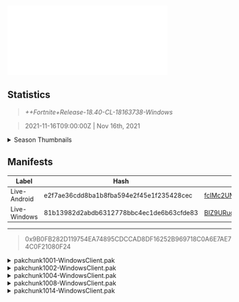<div style="pointer-events: none">
  <img style="pointer-events: none" src="https://raw.githubusercontent.com/Tectors/Archive/master/source/dependents/gen.18.40.svg" width="360" height="155">
<div>

## Statistics
> *++Fortnite+Release-18.40-CL-18163738-Windows*

> 2021-11-16T09:00:00Z | Nov 16th, 2021

<details>
  <summary>Season Thumbnails</summary>

  > Seasonal thumbnails are a season's normal ltms and their photos.

  | Name | ID |
  | - | - |
  | [Solo](https://raw.githubusercontent.com/Tectors/Archive/master/source/dependents/monthly-rotaton/playlist_defaultsolo_18_40.png) | Playlist_DefaultSolo |
  | [Duos](https://raw.githubusercontent.com/Tectors/Archive/master/source/dependents/monthly-rotaton/playlist_defaultduo_18_40.png) | Playlist_DefaultDuo |
  | [Trios](https://raw.githubusercontent.com/Tectors/Archive/master/source/dependents/monthly-rotaton/playlist_trios_18_40.png) | Playlist_Trios |
  | [Squads](https://raw.githubusercontent.com/Tectors/Archive/master/source/dependents/monthly-rotaton/playlist_defaultsquad_18_40.png) | Playlist_DefaultSquad |
</details>

## Manifests
| Label | Hash | Route |
| - | - | - |
| Live-Android | e2f7ae36cdd8ba1b8fba594e2f45e1f235428cec | [fcIMc2UMlmge6hkDikGr3WBmV_VrzA](https://github.com/Tectors/Archive/blob/master/manifests/fcIMc2UMlmge6hkDikGr3WBmV_VrzA.manifest) |
| Live-Windows | 81b13982d2abdb6312778bbc4ec1de6b63cfde83 | [BIZ9URud-wgSnyLid0OGLukI37r96A](https://github.com/Tectors/Archive/blob/master/manifests/BIZ9URud-wgSnyLid0OGLukI37r96A.manifest) |

---

> 0x9B0FB282D119754EA74895CDCCAD8DF16252B969718C0A6E7AE74C0F21080F24

<details>
  <summary>pakchunk1001-WindowsClient.pak</summary>

  > FortniteGame/Content/Paks/pakchunk1001-WindowsClient.pak

  > 0x0BBA3A9B6BC9258F9758A774B7560B04F54B60232035BB75D1DFE2B71E568E77
  > 23280A6FC0902B6420BB82522AE16D2C

  <img src="https://raw.githubusercontent.com/Tectors/Archive/master/source/dependents/referred/MusicPack_108_Paperbag_R2R4P.svg" width="100"> <img src="https://raw.githubusercontent.com/Tectors/Archive/master/source/dependents/referred/LSID_367_Paperbag_3WGO8.svg" width="100"> 
</details>

<details>
  <summary>pakchunk1002-WindowsClient.pak</summary>

  > FortniteGame/Content/Paks/pakchunk1002-WindowsClient.pak

  > 0x1BAA5501FFEE9751CF621EACD8CD65F06E219FADA377091C6DE81E2E8C4BED8D
  > 360CD59F6F7B68A441DDED9DB5FD13D7

  <img src="https://raw.githubusercontent.com/Tectors/Archive/master/source/dependents/referred/LSID_364_Ashes_0XBPK.svg" width="100"> <img src="https://raw.githubusercontent.com/Tectors/Archive/master/source/dependents/referred/EID_Ashes_MYQ8O.svg" width="100"> <img src="https://raw.githubusercontent.com/Tectors/Archive/master/source/dependents/referred/CID_A_231_Athena_Commando_F_Ashes_TKGK9.svg" width="100"> <img src="https://raw.githubusercontent.com/Tectors/Archive/master/source/dependents/referred/BID_897_AshesFemale_DV4RB.svg" width="100"> 
</details>

<details>
  <summary>pakchunk1004-WindowsClient.pak</summary>

  > FortniteGame/Content/Paks/pakchunk1004-WindowsClient.pak

  > 0xC2308027D55A4E18137DBBD47AD0845901628B91A675F3F0142BF12EFE62A7F8
  > 6DEBEC4266A3BC248F8A8FD4B76878BF

  <img src="https://raw.githubusercontent.com/Tectors/Archive/master/source/dependents/referred/EID_Eerie_8WGYK.svg" width="100"> 
</details>

<details>
  <summary>pakchunk1008-WindowsClient.pak</summary>

  > FortniteGame/Content/Paks/pakchunk1008-WindowsClient.pak

  > 0x262891D3114D876D0244B0D637FB5F8DA7A8A36C9B029775850077EB8FE2B937
  > A062151202F2D5FCAD103D17B9300CE2

  </details>

<details>
  <summary>pakchunk1014-WindowsClient.pak</summary>

  > FortniteGame/Content/Paks/pakchunk1014-WindowsClient.pak

  > 0x3A78215B22C6FC8404C78E4FB6611C9AA007B9589652C4D20D0DF5120461C993
  > D24667CC40ED6564CE26A31E63E327BA

  <img src="https://raw.githubusercontent.com/Tectors/Archive/master/source/dependents/referred/SPID_331_RL_GG_K34SP.svg" width="100"> <img src="https://raw.githubusercontent.com/Tectors/Archive/master/source/dependents/referred/Pickaxe_ID_698_SupersonicPink_8VM90.svg" width="100"> <img src="https://raw.githubusercontent.com/Tectors/Archive/master/source/dependents/referred/BID_898_SupersonicPink_FCO9X.svg" width="100"> 
</details>

